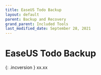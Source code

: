 ```yaml
---
title: EaseUS Todo Backup
layout: default
parent: Backup and Recovery
grand_parent: Included Tools
last_modified_date: September 28, 2021
---
```


# EaseUS Todo Backup

{: .incversion }
xx.xx

